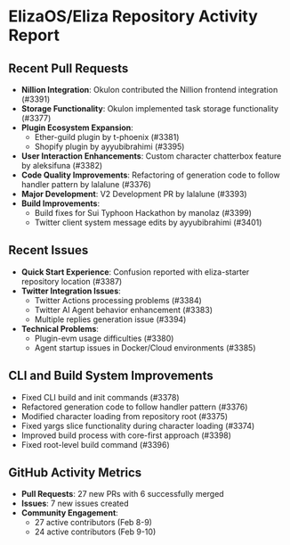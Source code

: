 # ElizaOS/Eliza Repository Activity Report

## Recent Pull Requests

- **Nillion Integration**: Okulon contributed the Nillion frontend integration (#3391)
- **Storage Functionality**: Okulon implemented task storage functionality (#3377)
- **Plugin Ecosystem Expansion**:
  - Ether-guild plugin by t-phoenix (#3381)
  - Shopify plugin by ayyubibrahimi (#3395)
- **User Interaction Enhancements**: Custom character chatterbox feature by aleksifuna (#3382)
- **Code Quality Improvements**: Refactoring of generation code to follow handler pattern by lalalune (#3376)
- **Major Development**: V2 Development PR by lalalune (#3393)
- **Build Improvements**: 
  - Build fixes for Sui Typhoon Hackathon by manolaz (#3399)
  - Twitter client system message edits by ayyubibrahimi (#3401)

## Recent Issues

- **Quick Start Experience**: Confusion reported with eliza-starter repository location (#3387)
- **Twitter Integration Issues**:
  - Twitter Actions processing problems (#3384)
  - Twitter AI Agent behavior enhancement (#3383)
  - Multiple replies generation issue (#3394)
- **Technical Problems**:
  - Plugin-evm usage difficulties (#3380)
  - Agent startup issues in Docker/Cloud environments (#3385)

## CLI and Build System Improvements

- Fixed CLI build and init commands (#3378)
- Refactored generation code to follow handler pattern (#3376)
- Modified character loading from repository root (#3375)
- Fixed yargs slice functionality during character loading (#3374)
- Improved build process with core-first approach (#3398)
- Fixed root-level build command (#3396)

## GitHub Activity Metrics

- **Pull Requests**: 27 new PRs with 6 successfully merged
- **Issues**: 7 new issues created
- **Community Engagement**: 
  - 27 active contributors (Feb 8-9)
  - 24 active contributors (Feb 9-10)